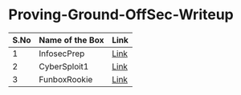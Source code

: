 # Proving-Ground-OffSec-Writeup



|S.No| Name of the Box | Link                                                                                                  |
|----|-----------------|--------------------------------------------------------------------------------------------------------------|
|1   | InfosecPrep     | [Link](https://github.com/ctflearner/Proving-Ground-OffSec-Writeup/blob/main/WARMUP-CATEGORY/InfosecPrep.md) |
|2   | CyberSploit1    | [Link](https://github.com/ctflearner/Proving-Ground-OffSec-Writeup/blob/main/WARMUP-CATEGORY/CyberSploit1.md)                                                                          |
|3   | FunboxRookie    | [Link](https://github.com/ctflearner/Proving-Ground-OffSec-Writeup/blob/main/WARMUP-CATEGORY/FunboxRookie.md)                                                                       |

